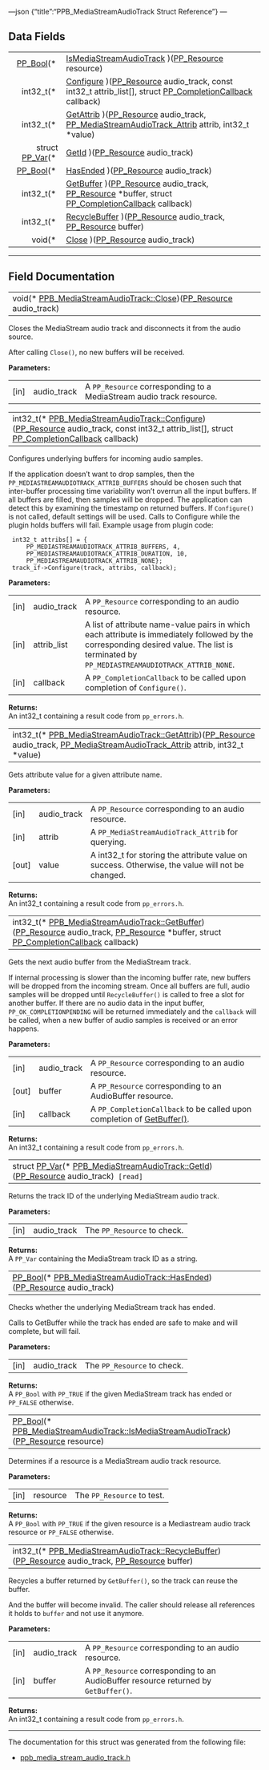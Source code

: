 —json {“title”:“PPB\_MediaStreamAudioTrack Struct Reference”} —

Data Fields
-----------

<table><tbody><tr class="odd"><td style="text-align: right;"><a href="/docs/native-client/pepper_beta/c/group___enums#ga4f272d99be14aacafe08dfd4ef830918" class="el">PP_Bool</a>(* </td><td><a href="/docs/native-client/pepper_beta/c/struct_p_p_b___media_stream_audio_track__0__1#a578685c385942e0f9e9e3b041dea4f17" class="el">IsMediaStreamAudioTrack</a> )(<a href="/docs/native-client/pepper_beta/c/group___typedefs#gafdc3895ee80f4750d0d95ae1b677e9b7" class="el">PP_Resource</a> resource)</td></tr><tr class="even"><td style="text-align: right;">int32_t(* </td><td><a href="/docs/native-client/pepper_beta/c/struct_p_p_b___media_stream_audio_track__0__1#a73f0f222f60ceed5f662ef3db7dee21b" class="el">Configure</a> )(<a href="/docs/native-client/pepper_beta/c/group___typedefs#gafdc3895ee80f4750d0d95ae1b677e9b7" class="el">PP_Resource</a> audio_track, const int32_t attrib_list[], struct <a href="/docs/native-client/pepper_beta/c/struct_p_p___completion_callback/" class="el">PP_CompletionCallback</a> callback)</td></tr><tr class="odd"><td style="text-align: right;">int32_t(* </td><td><a href="/docs/native-client/pepper_beta/c/struct_p_p_b___media_stream_audio_track__0__1#a3ad96bc4cd30dd580871a789a749819c" class="el">GetAttrib</a> )(<a href="/docs/native-client/pepper_beta/c/group___typedefs#gafdc3895ee80f4750d0d95ae1b677e9b7" class="el">PP_Resource</a> audio_track, <a href="/docs/native-client/pepper_beta/c/group___enums#ga2f729c238ba74adc778c0d0bc17c453f" class="el">PP_MediaStreamAudioTrack_Attrib</a> attrib, int32_t *value)</td></tr><tr class="even"><td style="text-align: right;">struct <a href="/docs/native-client/pepper_beta/c/struct_p_p___var/" class="el">PP_Var</a>(* </td><td><a href="/docs/native-client/pepper_beta/c/struct_p_p_b___media_stream_audio_track__0__1#a54bbc279f3440f49fbb9ad357ba4d224" class="el">GetId</a> )(<a href="/docs/native-client/pepper_beta/c/group___typedefs#gafdc3895ee80f4750d0d95ae1b677e9b7" class="el">PP_Resource</a> audio_track)</td></tr><tr class="odd"><td style="text-align: right;"><a href="/docs/native-client/pepper_beta/c/group___enums#ga4f272d99be14aacafe08dfd4ef830918" class="el">PP_Bool</a>(* </td><td><a href="/docs/native-client/pepper_beta/c/struct_p_p_b___media_stream_audio_track__0__1#a21037392fc0a6fb893881fddb204002f" class="el">HasEnded</a> )(<a href="/docs/native-client/pepper_beta/c/group___typedefs#gafdc3895ee80f4750d0d95ae1b677e9b7" class="el">PP_Resource</a> audio_track)</td></tr><tr class="even"><td style="text-align: right;">int32_t(* </td><td><a href="/docs/native-client/pepper_beta/c/struct_p_p_b___media_stream_audio_track__0__1#af7941e0bcb6c2aac5bb2dc7397d22b96" class="el">GetBuffer</a> )(<a href="/docs/native-client/pepper_beta/c/group___typedefs#gafdc3895ee80f4750d0d95ae1b677e9b7" class="el">PP_Resource</a> audio_track, <a href="/docs/native-client/pepper_beta/c/group___typedefs#gafdc3895ee80f4750d0d95ae1b677e9b7" class="el">PP_Resource</a> *buffer, struct <a href="/docs/native-client/pepper_beta/c/struct_p_p___completion_callback/" class="el">PP_CompletionCallback</a> callback)</td></tr><tr class="odd"><td style="text-align: right;">int32_t(* </td><td><a href="/docs/native-client/pepper_beta/c/struct_p_p_b___media_stream_audio_track__0__1#af43b8871ebeeed2466437fcb23ce994d" class="el">RecycleBuffer</a> )(<a href="/docs/native-client/pepper_beta/c/group___typedefs#gafdc3895ee80f4750d0d95ae1b677e9b7" class="el">PP_Resource</a> audio_track, <a href="/docs/native-client/pepper_beta/c/group___typedefs#gafdc3895ee80f4750d0d95ae1b677e9b7" class="el">PP_Resource</a> buffer)</td></tr><tr class="even"><td style="text-align: right;">void(* </td><td><a href="/docs/native-client/pepper_beta/c/struct_p_p_b___media_stream_audio_track__0__1#a459bc28c5a626eb4a59a81286e9f8a58" class="el">Close</a> )(<a href="/docs/native-client/pepper_beta/c/group___typedefs#gafdc3895ee80f4750d0d95ae1b677e9b7" class="el">PP_Resource</a> audio_track)</td></tr></tbody></table>

------------------------------------------------------------------------

Field Documentation
-------------------

<span id="a459bc28c5a626eb4a59a81286e9f8a58" class="anchor" style="margin: 0;"></span>

<table><tbody><tr class="odd"><td>void(* <a href="/docs/native-client/pepper_beta/c/struct_p_p_b___media_stream_audio_track__0__1#a459bc28c5a626eb4a59a81286e9f8a58" class="el">PPB_MediaStreamAudioTrack::Close</a>)(<a href="/docs/native-client/pepper_beta/c/group___typedefs#gafdc3895ee80f4750d0d95ae1b677e9b7" class="el">PP_Resource</a> audio_track)</td></tr></tbody></table>

Closes the MediaStream audio track and disconnects it from the audio source.

After calling `Close()`, no new buffers will be received.

**Parameters:**  

<table><tbody><tr class="odd"><td>[in]</td><td>audio_track</td><td>A <code>PP_Resource</code> corresponding to a MediaStream audio track resource.</td></tr></tbody></table>

<span id="a73f0f222f60ceed5f662ef3db7dee21b" class="anchor" style="margin: 0;"></span>

<table><tbody><tr class="odd"><td>int32_t(* <a href="/docs/native-client/pepper_beta/c/struct_p_p_b___media_stream_audio_track__0__1#a73f0f222f60ceed5f662ef3db7dee21b" class="el">PPB_MediaStreamAudioTrack::Configure</a>)(<a href="/docs/native-client/pepper_beta/c/group___typedefs#gafdc3895ee80f4750d0d95ae1b677e9b7" class="el">PP_Resource</a> audio_track, const int32_t attrib_list[], struct <a href="/docs/native-client/pepper_beta/c/struct_p_p___completion_callback/" class="el">PP_CompletionCallback</a> callback)</td></tr></tbody></table>

Configures underlying buffers for incoming audio samples.

If the application doesn’t want to drop samples, then the `PP_MEDIASTREAMAUDIOTRACK_ATTRIB_BUFFERS` should be chosen such that inter-buffer processing time variability won’t overrun all the input buffers. If all buffers are filled, then samples will be dropped. The application can detect this by examining the timestamp on returned buffers. If `Configure()` is not called, default settings will be used. Calls to Configure while the plugin holds buffers will fail. Example usage from plugin code:

     int32_t attribs[] = {
         PP_MEDIASTREAMAUDIOTRACK_ATTRIB_BUFFERS, 4,
         PP_MEDIASTREAMAUDIOTRACK_ATTRIB_DURATION, 10,
         PP_MEDIASTREAMAUDIOTRACK_ATTRIB_NONE};
     track_if->Configure(track, attribs, callback);

**Parameters:**  

<table><tbody><tr class="odd"><td>[in]</td><td>audio_track</td><td>A <code>PP_Resource</code> corresponding to an audio resource.</td></tr><tr class="even"><td>[in]</td><td>attrib_list</td><td>A list of attribute name-value pairs in which each attribute is immediately followed by the corresponding desired value. The list is terminated by <code>PP_MEDIASTREAMAUDIOTRACK_ATTRIB_NONE</code>.</td></tr><tr class="odd"><td>[in]</td><td>callback</td><td>A <code>PP_CompletionCallback</code> to be called upon completion of <code>Configure()</code>.</td></tr></tbody></table>

**Returns:**  
An int32\_t containing a result code from `pp_errors.h`.

<span id="a3ad96bc4cd30dd580871a789a749819c" class="anchor" style="margin: 0;"></span>

<table><tbody><tr class="odd"><td>int32_t(* <a href="/docs/native-client/pepper_beta/c/struct_p_p_b___media_stream_audio_track__0__1#a3ad96bc4cd30dd580871a789a749819c" class="el">PPB_MediaStreamAudioTrack::GetAttrib</a>)(<a href="/docs/native-client/pepper_beta/c/group___typedefs#gafdc3895ee80f4750d0d95ae1b677e9b7" class="el">PP_Resource</a> audio_track, <a href="/docs/native-client/pepper_beta/c/group___enums#ga2f729c238ba74adc778c0d0bc17c453f" class="el">PP_MediaStreamAudioTrack_Attrib</a> attrib, int32_t *value)</td></tr></tbody></table>

Gets attribute value for a given attribute name.

**Parameters:**  

<table><tbody><tr class="odd"><td>[in]</td><td>audio_track</td><td>A <code>PP_Resource</code> corresponding to an audio resource.</td></tr><tr class="even"><td>[in]</td><td>attrib</td><td>A <code>PP_MediaStreamAudioTrack_Attrib</code> for querying.</td></tr><tr class="odd"><td>[out]</td><td>value</td><td>A int32_t for storing the attribute value on success. Otherwise, the value will not be changed.</td></tr></tbody></table>

**Returns:**  
An int32\_t containing a result code from `pp_errors.h`.

<span id="af7941e0bcb6c2aac5bb2dc7397d22b96" class="anchor" style="margin: 0;"></span>

<table><tbody><tr class="odd"><td>int32_t(* <a href="/docs/native-client/pepper_beta/c/struct_p_p_b___media_stream_audio_track__0__1#af7941e0bcb6c2aac5bb2dc7397d22b96" class="el">PPB_MediaStreamAudioTrack::GetBuffer</a>)(<a href="/docs/native-client/pepper_beta/c/group___typedefs#gafdc3895ee80f4750d0d95ae1b677e9b7" class="el">PP_Resource</a> audio_track, <a href="/docs/native-client/pepper_beta/c/group___typedefs#gafdc3895ee80f4750d0d95ae1b677e9b7" class="el">PP_Resource</a> *buffer, struct <a href="/docs/native-client/pepper_beta/c/struct_p_p___completion_callback/" class="el">PP_CompletionCallback</a> callback)</td></tr></tbody></table>

Gets the next audio buffer from the MediaStream track.

If internal processing is slower than the incoming buffer rate, new buffers will be dropped from the incoming stream. Once all buffers are full, audio samples will be dropped until `RecycleBuffer()` is called to free a slot for another buffer. If there are no audio data in the input buffer, `PP_OK_COMPLETIONPENDING` will be returned immediately and the `callback` will be called, when a new buffer of audio samples is received or an error happens.

**Parameters:**  

<table><tbody><tr class="odd"><td>[in]</td><td>audio_track</td><td>A <code>PP_Resource</code> corresponding to an audio resource.</td></tr><tr class="even"><td>[out]</td><td>buffer</td><td>A <code>PP_Resource</code> corresponding to an AudioBuffer resource.</td></tr><tr class="odd"><td>[in]</td><td>callback</td><td>A <code>PP_CompletionCallback</code> to be called upon completion of <a href="/docs/native-client/pepper_beta/c/struct_p_p_b___media_stream_audio_track__0__1#af7941e0bcb6c2aac5bb2dc7397d22b96" class="el" title="Gets the next audio buffer from the MediaStream track.">GetBuffer()</a>.</td></tr></tbody></table>

**Returns:**  
An int32\_t containing a result code from `pp_errors.h`.

<span id="a54bbc279f3440f49fbb9ad357ba4d224" class="anchor" style="margin: 0;"></span>

<table><tbody><tr class="odd"><td>struct <a href="/docs/native-client/pepper_beta/c/struct_p_p___var/" class="el">PP_Var</a>(* <a href="/docs/native-client/pepper_beta/c/struct_p_p_b___media_stream_audio_track__0__1#a54bbc279f3440f49fbb9ad357ba4d224" class="el">PPB_MediaStreamAudioTrack::GetId</a>)(<a href="/docs/native-client/pepper_beta/c/group___typedefs#gafdc3895ee80f4750d0d95ae1b677e9b7" class="el">PP_Resource</a> audio_track)<code> [read]</code></td></tr></tbody></table>

Returns the track ID of the underlying MediaStream audio track.

**Parameters:**  

<table><tbody><tr class="odd"><td>[in]</td><td>audio_track</td><td>The <code>PP_Resource</code> to check.</td></tr></tbody></table>

**Returns:**  
A `PP_Var` containing the MediaStream track ID as a string.

<span id="a21037392fc0a6fb893881fddb204002f" class="anchor" style="margin: 0;"></span>

<table><tbody><tr class="odd"><td><a href="/docs/native-client/pepper_beta/c/group___enums#ga4f272d99be14aacafe08dfd4ef830918" class="el">PP_Bool</a>(* <a href="/docs/native-client/pepper_beta/c/struct_p_p_b___media_stream_audio_track__0__1#a21037392fc0a6fb893881fddb204002f" class="el">PPB_MediaStreamAudioTrack::HasEnded</a>)(<a href="/docs/native-client/pepper_beta/c/group___typedefs#gafdc3895ee80f4750d0d95ae1b677e9b7" class="el">PP_Resource</a> audio_track)</td></tr></tbody></table>

Checks whether the underlying MediaStream track has ended.

Calls to GetBuffer while the track has ended are safe to make and will complete, but will fail.

**Parameters:**  

<table><tbody><tr class="odd"><td>[in]</td><td>audio_track</td><td>The <code>PP_Resource</code> to check.</td></tr></tbody></table>

**Returns:**  
A `PP_Bool` with `PP_TRUE` if the given MediaStream track has ended or `PP_FALSE` otherwise.

<span id="a578685c385942e0f9e9e3b041dea4f17" class="anchor" style="margin: 0;"></span>

<table><tbody><tr class="odd"><td><a href="/docs/native-client/pepper_beta/c/group___enums#ga4f272d99be14aacafe08dfd4ef830918" class="el">PP_Bool</a>(* <a href="/docs/native-client/pepper_beta/c/struct_p_p_b___media_stream_audio_track__0__1#a578685c385942e0f9e9e3b041dea4f17" class="el">PPB_MediaStreamAudioTrack::IsMediaStreamAudioTrack</a>)(<a href="/docs/native-client/pepper_beta/c/group___typedefs#gafdc3895ee80f4750d0d95ae1b677e9b7" class="el">PP_Resource</a> resource)</td></tr></tbody></table>

Determines if a resource is a MediaStream audio track resource.

**Parameters:**  

<table><tbody><tr class="odd"><td>[in]</td><td>resource</td><td>The <code>PP_Resource</code> to test.</td></tr></tbody></table>

**Returns:**  
A `PP_Bool` with `PP_TRUE` if the given resource is a Mediastream audio track resource or `PP_FALSE` otherwise.

<span id="af43b8871ebeeed2466437fcb23ce994d" class="anchor" style="margin: 0;"></span>

<table><tbody><tr class="odd"><td>int32_t(* <a href="/docs/native-client/pepper_beta/c/struct_p_p_b___media_stream_audio_track__0__1#af43b8871ebeeed2466437fcb23ce994d" class="el">PPB_MediaStreamAudioTrack::RecycleBuffer</a>)(<a href="/docs/native-client/pepper_beta/c/group___typedefs#gafdc3895ee80f4750d0d95ae1b677e9b7" class="el">PP_Resource</a> audio_track, <a href="/docs/native-client/pepper_beta/c/group___typedefs#gafdc3895ee80f4750d0d95ae1b677e9b7" class="el">PP_Resource</a> buffer)</td></tr></tbody></table>

Recycles a buffer returned by `GetBuffer()`, so the track can reuse the buffer.

And the buffer will become invalid. The caller should release all references it holds to `buffer` and not use it anymore.

**Parameters:**  

<table><tbody><tr class="odd"><td>[in]</td><td>audio_track</td><td>A <code>PP_Resource</code> corresponding to an audio resource.</td></tr><tr class="even"><td>[in]</td><td>buffer</td><td>A <code>PP_Resource</code> corresponding to an AudioBuffer resource returned by <code>GetBuffer()</code>.</td></tr></tbody></table>

**Returns:**  
An int32\_t containing a result code from `pp_errors.h`.

------------------------------------------------------------------------

The documentation for this struct was generated from the following file:

-   <a href="/docs/native-client/pepper_beta/c/ppb__media__stream__audio__track_8h/" class="el">ppb_media_stream_audio_track.h</a>
